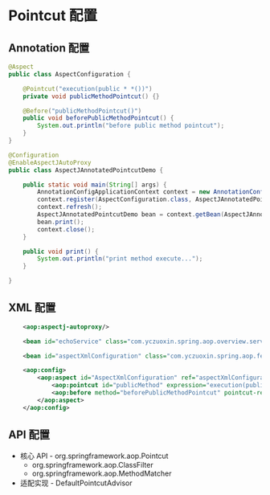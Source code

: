 # Pointcut 配置

## Annotation 配置

```java
@Aspect
public class AspectConfiguration {

    @Pointcut("execution(public * *())")
    private void publicMethodPointcut() {}

    @Before("publicMethodPointcut()")
    public void beforePublicMethodPointcut() {
        System.out.println("before public method pointcut");
    }
}
```

```java
@Configuration
@EnableAspectJAutoProxy
public class AspectJAnnotatedPointcutDemo {

    public static void main(String[] args) {
        AnnotationConfigApplicationContext context = new AnnotationConfigApplicationContext();
        context.register(AspectConfiguration.class, AspectJAnnotatedPointcutDemo.class);
        context.refresh();
        AspectJAnnotatedPointcutDemo bean = context.getBean(AspectJAnnotatedPointcutDemo.class);
        bean.print();
        context.close();
    }

    public void print() {
        System.out.println("print method execute...");
    }

}
```



## XML 配置

```xml
    <aop:aspectj-autoproxy/>

    <bean id="echoService" class="com.yczuoxin.spring.aop.overview.service.impl.DefaultEchoService"/>

    <bean id="aspectXmlConfiguration" class="com.yczuoxin.spring.aop.feature.aspect.AspectXmlConfiguration"/>

    <aop:config>
        <aop:aspect id="AspectXmlConfiguration" ref="aspectXmlConfiguration">
            <aop:pointcut id="publicMethod" expression="execution(public * *(..))"/>
            <aop:before method="beforePublicMethodPointcut" pointcut-ref="publicMethod"/>
        </aop:aspect>
    </aop:config>
```



## API 配置

* 核心 API - org.springframework.aop.Pointcut
  * org.springframework.aop.ClassFilter
  * org.springframework.aop.MethodMatcher
* 适配实现 - DefaultPointcutAdvisor

